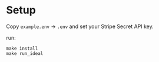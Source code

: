 # Setup

Copy `example.env` -> `.env` and set your Stripe Secret API key.

run:

```
make install
make run_ideal

```

